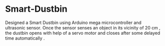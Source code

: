 # Smart-Dustbin


Designed a Smart Dustbin using Arduino mega microcontroller and ultrasonic sensor.
Once the sensor senses an object in its vicinity of 20 cm , the dustbin opens with help of a servo motor and closes after some delayed time automatically
.
